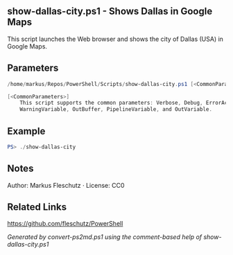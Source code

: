## show-dallas-city.ps1 - Shows Dallas in Google Maps

This script launches the Web browser and shows the city of Dallas (USA) in Google Maps.

## Parameters
```powershell
/home/markus/Repos/PowerShell/Scripts/show-dallas-city.ps1 [<CommonParameters>]

[<CommonParameters>]
    This script supports the common parameters: Verbose, Debug, ErrorAction, ErrorVariable, WarningAction, 
    WarningVariable, OutBuffer, PipelineVariable, and OutVariable.
```

## Example
```powershell
PS> ./show-dallas-city

```

## Notes
Author: Markus Fleschutz · License: CC0

## Related Links
https://github.com/fleschutz/PowerShell

*Generated by convert-ps2md.ps1 using the comment-based help of show-dallas-city.ps1*
